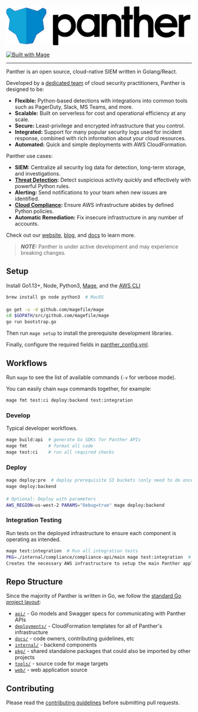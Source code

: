![Panther Logo](docs/img/logo-banner.png)

[![Built with Mage](https://magefile.org/badge.svg)](https://magefile.org)

---

Panther is an open source, cloud-native SIEM written in Golang/React.

Developed by a [dedicated team](https://runpanther.io/about/) of cloud security practitioners, Panther is designed to be:

* **Flexible:** Python-based detections with integrations into common tools such as PagerDuty, Slack, MS Teams, and more.
* **Scalable:** Built on serverless for cost and operational efficiency at any scale.
* **Secure:** Least-privilege and encrypted infrastructure that you control.
* **Integrated:** Support for many popular security logs used for incident response, combined with rich information about your cloud resources.
* **Automated:** Quick and simple deployments with AWS CloudFormation.

Panther use cases:

* **SIEM:** Centralize all security log data for detection, long-term storage, and investigations.
* **[Threat Detection](https://runpanther.io/log-analysis):** Detect suspicious activity quickly and effectively with powerful Python rules.
* **Alerting:** Send notifications to your team when new issues are identified.
* **[Cloud Compliance](https://runpanther.io/compliance/):** Ensure AWS infrastructure abides by defined Python policies.
* **Automatic Remediation:** Fix insecure infrastructure in any number of accounts.

Check out our [website](https://runpanther.io), [blog](https://blog.runpanther.io), and [docs](https://docs.runpanther.io) to learn more.

> **_NOTE:_** Panther is under active development and may experience breaking changes.

## Setup
Install Go1.13+, Node, Python3, [Mage](https://magefile.org/#installation), and the [AWS CLI](https://docs.aws.amazon.com/cli/latest/userguide/install-cliv1.html)

```bash
brew install go node python3  # MacOS

go get -u -d github.com/magefile/mage
cd $GOPATH/src/github.com/magefile/mage
go run bootstrap.go
```

Then run `mage setup` to install the prerequisite development libraries.

Finally, configure the required fields in [panther_config.yml](deployments/panther_config.yml).

## Workflows
Run `mage` to see the list of available commands (`-v` for verbose mode).

You can easily chain `mage` commands together, for example:

```bash
mage fmt test:ci deploy:backend test:integration
```

### Develop

Typical developer workflows.

```bash
mage build:api  # generate Go SDKs for Panther APIs
mage fmt        # format all code
mage test:ci    # run all required checks
```

### Deploy

```bash
mage deploy:pre  # deploy prerequisite S3 buckets (only need to do once)
mage deploy:backend

# Optional: Deploy with parameters
AWS_REGION=us-west-2 PARAMS="Debug=true" mage deploy:backend
```

### Integration Testing

Run tests on the deployed infrastructure to ensure each component is operating as intended.

```bash
mage test:integration  # Run all integration tests
PKG=./internal/compliance/compliance-api/main mage test:integration  # Run tests for only one package
Creates the necessary AWS infrastructure to setup the main Panther application.
```

## Repo Structure
Since the majority of Panther is written in Go, we follow the [standard Go project layout](https://github.com/golang-standards/project-layout):

* [`api/`](api) - Go models and Swagger specs for communicating with Panther APIs
* [`deployments/`](deployments) - CloudFormation templates for all of Panther's infrastructure
* [`docs/`](docs) - code owners, contributing guidelines, etc
* [`internal/`](internal) - backend components
* [`pkg/`](pkg) - shared standalone packages that could also be imported by other projects
* [`tools/`](tools) - source code for mage targets
* [`web/`](web) - web application source

## Contributing

Please read the [contributing guidelines](https://github.com/panther-labs/panther/blob/master/docs/CONTRIBUTING.md) before submitting pull requests.
